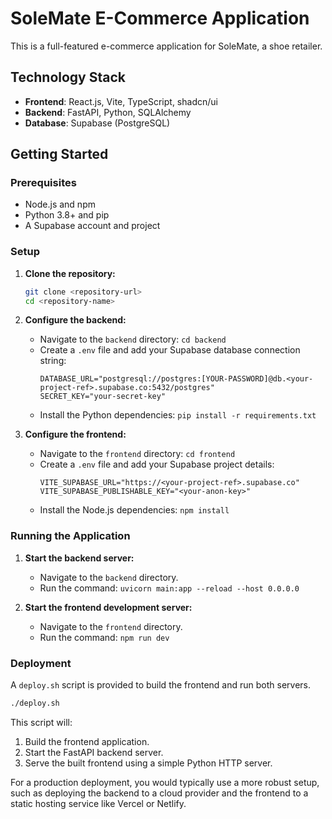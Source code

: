# SoleMate E-Commerce Application

This is a full-featured e-commerce application for SoleMate, a shoe retailer.

## Technology Stack

*   **Frontend**: React.js, Vite, TypeScript, shadcn/ui
*   **Backend**: FastAPI, Python, SQLAlchemy
*   **Database**: Supabase (PostgreSQL)

## Getting Started

### Prerequisites

*   Node.js and npm
*   Python 3.8+ and pip
*   A Supabase account and project

### Setup

1.  **Clone the repository:**
    ```bash
    git clone <repository-url>
    cd <repository-name>
    ```

2.  **Configure the backend:**
    *   Navigate to the `backend` directory: `cd backend`
    *   Create a `.env` file and add your Supabase database connection string:
        ```
        DATABASE_URL="postgresql://postgres:[YOUR-PASSWORD]@db.<your-project-ref>.supabase.co:5432/postgres"
        SECRET_KEY="your-secret-key"
        ```
    *   Install the Python dependencies: `pip install -r requirements.txt`

3.  **Configure the frontend:**
    *   Navigate to the `frontend` directory: `cd frontend`
    *   Create a `.env` file and add your Supabase project details:
        ```
        VITE_SUPABASE_URL="https://<your-project-ref>.supabase.co"
        VITE_SUPABASE_PUBLISHABLE_KEY="<your-anon-key>"
        ```
    *   Install the Node.js dependencies: `npm install`

### Running the Application

1.  **Start the backend server:**
    *   Navigate to the `backend` directory.
    *   Run the command: `uvicorn main:app --reload --host 0.0.0.0`

2.  **Start the frontend development server:**
    *   Navigate to the `frontend` directory.
    *   Run the command: `npm run dev`

### Deployment

A `deploy.sh` script is provided to build the frontend and run both servers.

```bash
./deploy.sh
```

This script will:
1.  Build the frontend application.
2.  Start the FastAPI backend server.
3.  Serve the built frontend using a simple Python HTTP server.

For a production deployment, you would typically use a more robust setup, such as deploying the backend to a cloud provider and the frontend to a static hosting service like Vercel or Netlify.
